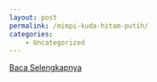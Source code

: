 ```yaml
---
layout: post
permalink: /mimpi-kuda-hitam-putih/
categories:
    - Uncategorized
---
```


[Baca Selengkapnya](/08)